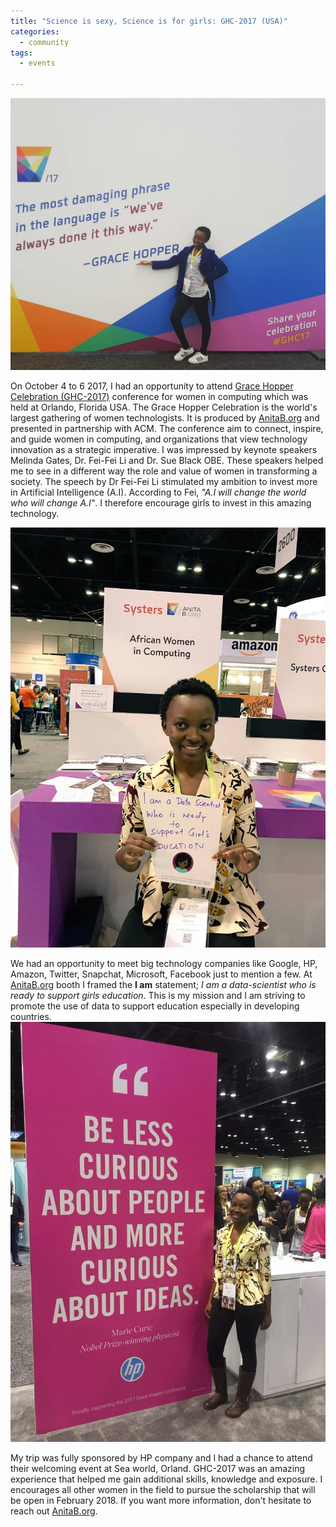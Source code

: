 ```yaml
---
title: "Science is sexy, Science is for girls: GHC-2017 (USA)"
categories:
  - community
tags:
  - events

---
```

<img src="/assets/images/ghc/ghc-2.jpeg"  alt="">

On October 4 to 6 2017, I had an opportunity to attend  [Grace Hopper Celebration (GHC-2017)](https://ghc.anitab.org/calendar/2017-grace-hopper-celebration-women-computing/) conference for women in computing which was held at Orlando, Florida USA. The Grace Hopper Celebration is the world's largest gathering of women technologists. It is produced by [AnitaB.org](https://anitab.org/) and presented in partnership with ACM. The conference aim to connect, inspire, and guide women in computing, and organizations that view technology innovation as a strategic imperative. I was impressed by keynote speakers Melinda Gates, Dr. Fei-Fei Li and Dr. Sue Black OBE. These speakers helped me to see in a different way the role and value of women in transforming a society. The speech by Dr Fei-Fei Li stimulated my ambition to invest more in Artificial Intelligence (A.I). According to Fei, *"A.I will change the world who will change A.I"*. I therefore encourage girls to invest in this amazing technology.

<img src="/assets/images/ghc/ghc-1.jpeg"  alt="">

We had an opportunity to meet big technology companies like Google, HP, Amazon, Twitter, Snapchat, Microsoft, Facebook just to mention a few. At [AnitaB.org](https://anitab.org/) booth I framed the  **I am** statement; *I am a data-scientist who is ready to support girls education*. This is my mission and I am striving to promote the use of data to support education especially in developing countries.
<img src="/assets/images/ghc/ghc-3.jpeg"  alt="">

My trip was fully sponsored by HP company and I had a chance to attend their welcoming event at Sea world, Orland. GHC-2017 was an amazing experience that helped me gain additional skills, knowledge and exposure. I encourages all other women in the field to pursue the scholarship that will be open in February 2018. If you want more information, don't hesitate  to reach out [AnitaB.org](https://anitab.org/).

